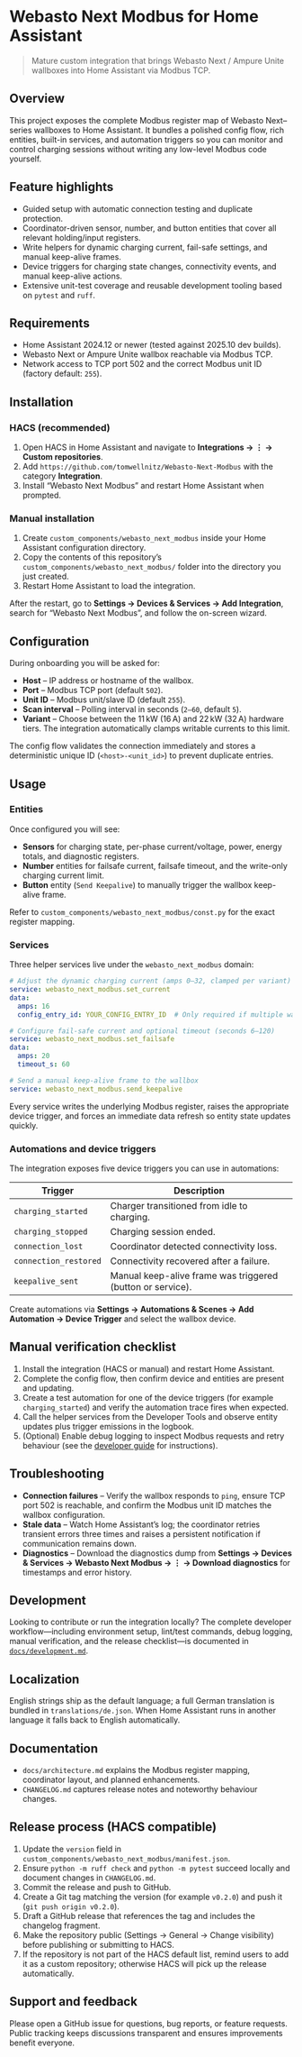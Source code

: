 # Webasto Next Modbus for Home Assistant

> Mature custom integration that brings Webasto Next / Ampure Unite wallboxes into Home Assistant via Modbus TCP.

## Overview

This project exposes the complete Modbus register map of Webasto Next–series wallboxes to Home Assistant. It bundles a polished config flow, rich entities, built-in services, and automation triggers so you can monitor and control charging sessions without writing any low-level Modbus code yourself.

## Feature highlights

- Guided setup with automatic connection testing and duplicate protection.
- Coordinator-driven sensor, number, and button entities that cover all relevant holding/input registers.
- Write helpers for dynamic charging current, fail-safe settings, and manual keep-alive frames.
- Device triggers for charging state changes, connectivity events, and manual keep-alive actions.
- Extensive unit-test coverage and reusable development tooling based on `pytest` and `ruff`.

## Requirements

- Home Assistant 2024.12 or newer (tested against 2025.10 dev builds).
- Webasto Next or Ampure Unite wallbox reachable via Modbus TCP.
- Network access to TCP port 502 and the correct Modbus unit ID (factory default: `255`).

## Installation

### HACS (recommended)

1. Open HACS in Home Assistant and navigate to **Integrations → ⋮ → Custom repositories**.
2. Add `https://github.com/tomwellnitz/Webasto-Next-Modbus` with the category **Integration**.
3. Install “Webasto Next Modbus” and restart Home Assistant when prompted.

### Manual installation

1. Create `custom_components/webasto_next_modbus` inside your Home Assistant configuration directory.
2. Copy the contents of this repository’s `custom_components/webasto_next_modbus/` folder into the directory you just created.
3. Restart Home Assistant to load the integration.

After the restart, go to **Settings → Devices & Services → Add Integration**, search for “Webasto Next Modbus”, and follow the on-screen wizard.

## Configuration

During onboarding you will be asked for:

- **Host** – IP address or hostname of the wallbox.
- **Port** – Modbus TCP port (default `502`).
- **Unit ID** – Modbus unit/slave ID (default `255`).
- **Scan interval** – Polling interval in seconds (`2–60`, default `5`).
- **Variant** – Choose between the 11 kW (16 A) and 22 kW (32 A) hardware tiers. The integration automatically clamps writable currents to this limit.

The config flow validates the connection immediately and stores a deterministic unique ID (`<host>-<unit_id>`) to prevent duplicate entries.

## Usage

### Entities

Once configured you will see:

- **Sensors** for charging state, per-phase current/voltage, power, energy totals, and diagnostic registers.
- **Number** entities for failsafe current, failsafe timeout, and the write-only charging current limit.
- **Button** entity (`Send Keepalive`) to manually trigger the wallbox keep-alive frame.

Refer to `custom_components/webasto_next_modbus/const.py` for the exact register mapping.

### Services

Three helper services live under the `webasto_next_modbus` domain:

```yaml
# Adjust the dynamic charging current (amps 0–32, clamped per variant)
service: webasto_next_modbus.set_current
data:
  amps: 16
  config_entry_id: YOUR_CONFIG_ENTRY_ID  # Only required if multiple wallboxes are configured

# Configure fail-safe current and optional timeout (seconds 6–120)
service: webasto_next_modbus.set_failsafe
data:
  amps: 20
  timeout_s: 60

# Send a manual keep-alive frame to the wallbox
service: webasto_next_modbus.send_keepalive
```

Every service writes the underlying Modbus register, raises the appropriate device trigger, and forces an immediate data refresh so entity state updates quickly.

### Automations and device triggers

The integration exposes five device triggers you can use in automations:

| Trigger | Description |
| ------- | ----------- |
| `charging_started` | Charger transitioned from idle to charging. |
| `charging_stopped` | Charging session ended. |
| `connection_lost` | Coordinator detected connectivity loss. |
| `connection_restored` | Connectivity recovered after a failure. |
| `keepalive_sent` | Manual keep-alive frame was triggered (button or service). |

Create automations via **Settings → Automations & Scenes → Add Automation → Device Trigger** and select the wallbox device.

## Manual verification checklist

1. Install the integration (HACS or manual) and restart Home Assistant.
2. Complete the config flow, then confirm device and entities are present and updating.
3. Create a test automation for one of the device triggers (for example `charging_started`) and verify the automation trace fires when expected.
4. Call the helper services from the Developer Tools and observe entity updates plus trigger emissions in the logbook.
5. (Optional) Enable debug logging to inspect Modbus requests and retry behaviour (see the [developer guide](docs/development.md) for instructions).

## Troubleshooting

- **Connection failures** – Verify the wallbox responds to `ping`, ensure TCP port 502 is reachable, and confirm the Modbus unit ID matches the wallbox configuration.
- **Stale data** – Watch Home Assistant’s log; the coordinator retries transient errors three times and raises a persistent notification if communication remains down.
- **Diagnostics** – Download the diagnostics dump from **Settings → Devices & Services → Webasto Next Modbus → ⋮ → Download diagnostics** for timestamps and error history.

## Development

Looking to contribute or run the integration locally? The complete developer workflow—including environment setup, lint/test commands, debug logging, manual verification, and the release checklist—is documented in [`docs/development.md`](docs/development.md).

## Localization

English strings ship as the default language; a full German translation is bundled in `translations/de.json`. When Home Assistant runs in another language it falls back to English automatically.

## Documentation

- `docs/architecture.md` explains the Modbus register mapping, coordinator layout, and planned enhancements.
- `CHANGELOG.md` captures release notes and noteworthy behaviour changes.

## Release process (HACS compatible)

1. Update the `version` field in `custom_components/webasto_next_modbus/manifest.json`.
2. Ensure `python -m ruff check` and `python -m pytest` succeed locally and document changes in `CHANGELOG.md`.
3. Commit the release and push to GitHub.
4. Create a Git tag matching the version (for example `v0.2.0`) and push it (`git push origin v0.2.0`).
5. Draft a GitHub release that references the tag and includes the changelog fragment.
6. Make the repository public (Settings → General → Change visibility) before publishing or submitting to HACS.
7. If the repository is not part of the HACS default list, remind users to add it as a custom repository; otherwise HACS will pick up the release automatically.

## Support and feedback

Please open a GitHub issue for questions, bug reports, or feature requests. Public tracking keeps discussions transparent and ensures improvements benefit everyone.
